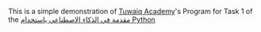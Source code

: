 This is a simple demonstration of [Tuwaiq Academy](https://tuwaiq.edu.sa/)'s Program for Task 1 of the [مقدمة في الذكاء الاصطناعي باستخدام Python](https://tuwaiq.edu.sa/bootcamp/KN6aXdMB/view)
